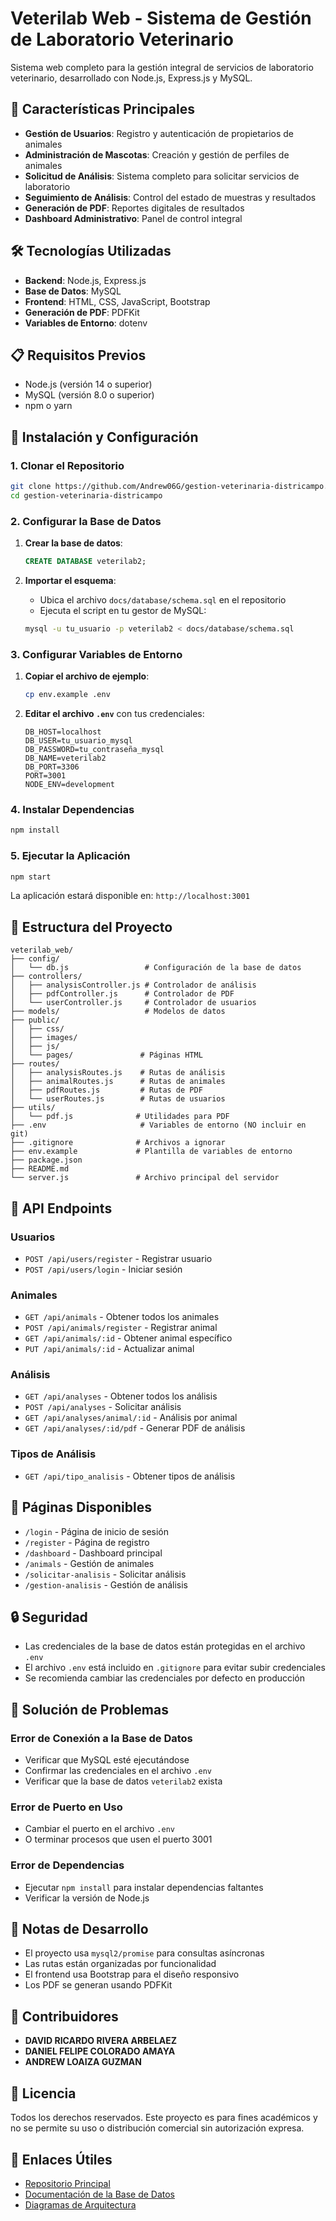 # Veterilab Web - Sistema de Gestión de Laboratorio Veterinario

Sistema web completo para la gestión integral de servicios de laboratorio veterinario, desarrollado con Node.js, Express.js y MySQL.

## 🚀 Características Principales

- **Gestión de Usuarios**: Registro y autenticación de propietarios de animales
- **Administración de Mascotas**: Creación y gestión de perfiles de animales
- **Solicitud de Análisis**: Sistema completo para solicitar servicios de laboratorio
- **Seguimiento de Análisis**: Control del estado de muestras y resultados
- **Generación de PDF**: Reportes digitales de resultados
- **Dashboard Administrativo**: Panel de control integral

## 🛠️ Tecnologías Utilizadas

- **Backend**: Node.js, Express.js
- **Base de Datos**: MySQL
- **Frontend**: HTML, CSS, JavaScript, Bootstrap
- **Generación de PDF**: PDFKit
- **Variables de Entorno**: dotenv

## 📋 Requisitos Previos

- Node.js (versión 14 o superior)
- MySQL (versión 8.0 o superior)
- npm o yarn

## 🔧 Instalación y Configuración

### 1. Clonar el Repositorio

```bash
git clone https://github.com/Andrew06G/gestion-veterinaria-districampo.git
cd gestion-veterinaria-districampo
```

### 2. Configurar la Base de Datos

1. **Crear la base de datos**:
   ```sql
   CREATE DATABASE veterilab2;
   ```

2. **Importar el esquema**:
   - Ubica el archivo `docs/database/schema.sql` en el repositorio
   - Ejecuta el script en tu gestor de MySQL:
   ```bash
   mysql -u tu_usuario -p veterilab2 < docs/database/schema.sql
   ```

### 3. Configurar Variables de Entorno

1. **Copiar el archivo de ejemplo**:
   ```bash
   cp env.example .env
   ```

2. **Editar el archivo `.env`** con tus credenciales:
   ```env
   DB_HOST=localhost
   DB_USER=tu_usuario_mysql
   DB_PASSWORD=tu_contraseña_mysql
   DB_NAME=veterilab2
   DB_PORT=3306
   PORT=3001
   NODE_ENV=development
   ```

### 4. Instalar Dependencias

```bash
npm install
```

### 5. Ejecutar la Aplicación

```bash
npm start
```

La aplicación estará disponible en: `http://localhost:3001`

## 📁 Estructura del Proyecto

```
veterilab_web/
├── config/
│   └── db.js                 # Configuración de la base de datos
├── controllers/
│   ├── analysisController.js # Controlador de análisis
│   ├── pdfController.js      # Controlador de PDF
│   └── userController.js     # Controlador de usuarios
├── models/                   # Modelos de datos
├── public/
│   ├── css/
│   ├── images/
│   ├── js/
│   └── pages/               # Páginas HTML
├── routes/
│   ├── analysisRoutes.js    # Rutas de análisis
│   ├── animalRoutes.js      # Rutas de animales
│   ├── pdfRoutes.js         # Rutas de PDF
│   └── userRoutes.js        # Rutas de usuarios
├── utils/
│   └── pdf.js              # Utilidades para PDF
├── .env                     # Variables de entorno (NO incluir en git)
├── .gitignore              # Archivos a ignorar
├── env.example             # Plantilla de variables de entorno
├── package.json
├── README.md
└── server.js               # Archivo principal del servidor
```

## 🔌 API Endpoints

### Usuarios
- `POST /api/users/register` - Registrar usuario
- `POST /api/users/login` - Iniciar sesión

### Animales
- `GET /api/animals` - Obtener todos los animales
- `POST /api/animals/register` - Registrar animal
- `GET /api/animals/:id` - Obtener animal específico
- `PUT /api/animals/:id` - Actualizar animal

### Análisis
- `GET /api/analyses` - Obtener todos los análisis
- `POST /api/analyses` - Solicitar análisis
- `GET /api/analyses/animal/:id` - Análisis por animal
- `GET /api/analyses/:id/pdf` - Generar PDF de análisis

### Tipos de Análisis
- `GET /api/tipo_analisis` - Obtener tipos de análisis

## 🚀 Páginas Disponibles

- `/login` - Página de inicio de sesión
- `/register` - Página de registro
- `/dashboard` - Dashboard principal
- `/animals` - Gestión de animales
- `/solicitar-analisis` - Solicitar análisis
- `/gestion-analisis` - Gestión de análisis

## 🔒 Seguridad

- Las credenciales de la base de datos están protegidas en el archivo `.env`
- El archivo `.env` está incluido en `.gitignore` para evitar subir credenciales
- Se recomienda cambiar las credenciales por defecto en producción

## 🐛 Solución de Problemas

### Error de Conexión a la Base de Datos
- Verificar que MySQL esté ejecutándose
- Confirmar las credenciales en el archivo `.env`
- Verificar que la base de datos `veterilab2` exista

### Error de Puerto en Uso
- Cambiar el puerto en el archivo `.env`
- O terminar procesos que usen el puerto 3001

### Error de Dependencias
- Ejecutar `npm install` para instalar dependencias faltantes
- Verificar la versión de Node.js

## 📝 Notas de Desarrollo

- El proyecto usa `mysql2/promise` para consultas asíncronas
- Las rutas están organizadas por funcionalidad
- El frontend usa Bootstrap para el diseño responsivo
- Los PDF se generan usando PDFKit

## 👥 Contribuidores

- **DAVID RICARDO RIVERA ARBELAEZ**
- **DANIEL FELIPE COLORADO AMAYA**
- **ANDREW LOAIZA GUZMAN**

## 📄 Licencia

Todos los derechos reservados. Este proyecto es para fines académicos y no se permite su uso o distribución comercial sin autorización expresa.

## 🔗 Enlaces Útiles

- [Repositorio Principal](https://github.com/Andrew06G/gestion-veterinaria-districampo)
- [Documentación de la Base de Datos](docs/database/)
- [Diagramas de Arquitectura](docs/architecture/) 